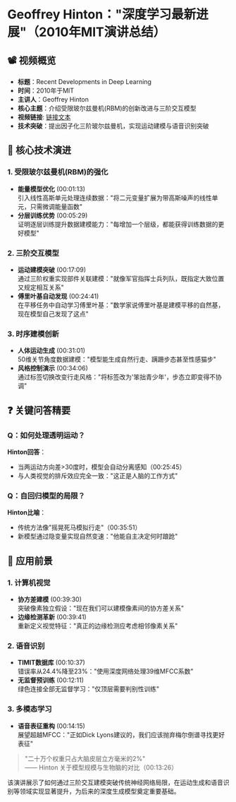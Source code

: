 # Geoffrey Hinton："深度学习最新进展"（2010年MIT演讲总结）

## 📽️ 视频概览
- **标题**：Recent Developments in Deep Learning  
- **时间**：2010年于MIT  
- **主讲人**：Geoffrey Hinton  
- **核心主题**：介绍受限玻尔兹曼机(RBM)的创新改进与三阶交互模型
- **视频链接**: [链接文本](https://www.youtube.com/watch?v=VdIURAu1-aU)  
- **技术突破**：提出因子化三阶玻尔兹曼机，实现运动建模与语音识别突破

## 🎯 核心技术演进

### 1. 受限玻尔兹曼机(RBM)的强化
- **能量模型优化** (00:01:13)  
  引入线性高斯单元处理连续数据："将二元变量扩展为带高斯噪声的线性单元，只需微调能量函数"  
- **分层训练优势** (00:05:29)  
  证明逐层训练提升数据建模能力："每增加一个层级，都能获得训练数据的更好模型"

### 2. 三阶交互模型
- **运动建模突破** (00:17:09)  
  通过三阶权重实现部件关联建模："就像军官指挥士兵列队，既指定大致位置又规定相互关系"  
- **傅里叶基自动发现** (00:24:41)  
  在平移任务中自动学习傅里叶基："数学家说傅里叶基是建模平移的自然基，现在模型自己发现了这点"

### 3. 时序建模创新
- **人体运动生成** (00:31:01)  
  50维关节角度数据建模："模型能生成自然行走、蹒跚步态甚至性感猫步"  
- **风格控制演示** (00:34:06)  
  通过标签切换改变行走风格："将标签改为'笨拙青少年'，步态立即变得不协调"

## ❓ 关键问答精要

### Q：如何处理透明运动？
**Hinton回答**：  
- 当两运动方向差>30度时，模型会自动分离感知（00:25:45）  
- 与人类视觉的排斥效应完全一致："这正是人脑的工作方式"

### Q：自回归模型的局限？
**Hinton比喻**：  
- 传统方法像"摇晃死马模拟行走"（00:35:51）  
- 新模型通过隐变量实现自然变速："他能自主决定何时踉跄"

## 🔮 应用前景

### 1. 计算机视觉
- **协方差建模** (00:39:30)  
  突破像素独立假设："现在我们可以建模像素间的协方差关系"  
- **边缘检测革新** (00:39:41)  
  重新定义视觉特征："真正的边缘检测应考虑相邻像素关系"

### 2. 语音识别
- **TIMIT数据库** (00:10:37)  
  错误率从24.4%降至23%："使用深度网络处理39维MFCC系数"  
- **无监督预训练** (00:12:11)  
  绿色连接全部无监督学习："仅顶层需要判别性训练"

### 3. 多模态学习
- **语音表征重构** (00:14:15)  
  展望超越MFCC："正如Dick Lyons建议的，我们应该抛弃梅尔倒谱寻找更好表征"

> "二十万个权重只占大脑皮层立方毫米的2%"  
> —— Hinton 关于模型规模与生物脑的对比（00:13:26）

该演讲展示了如何通过三阶交互建模突破传统神经网络局限，在运动生成和语音识别等领域实现显著提升，为后来的深度生成模型奠定重要基础。
